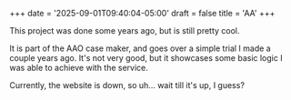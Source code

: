 +++
date = '2025-09-01T09:40:04-05:00'
draft = false
title = 'AA'
+++





This project was done some years ago, but is still pretty cool.

It is part of the AAO case maker, and goes over a simple trial I made a couple years ago. It's not very good, but it showcases some basic logic I was able to achieve with the service.

Currently, the website is down, so uh... wait till it's up, I guess?



